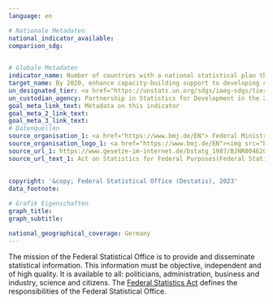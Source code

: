 ```yaml
---
language: en    

# Nationale Metadaten    
national_indicator_available:     
comparison_sdg:     
    

# Globale Metadaten    
indicator_name: Number of countries with a national statistical plan that is fully funded and under implementation, by source of funding    
target_name: By 2020, enhance capacity-building support to developing countries, including for least developed countries and small island developing States, to increase significantly the availability of high-quality, timely and reliable data disaggregated by income, gender, age, race, ethnicity, migratory status, disability, geographic location and other characteristics relevant in national contexts    
un_designated_tier: <a href="https://unstats.un.org/sdgs/iaeg-sdgs/tier-classification/" title="Click here for more information on the UN tier classification."  target="_blank">Tier I</a>    
un_custodian_agency: Partnership in Statistics for Development in the 21st Century (PARIS21)    
goal_meta_link_text: Metadata on this indicator    
goal_meta_2_link_text:     
goal_meta_3_link_text:         
# Datenquellen
source_organisation_1: <a href="https://www.bmj.de/EN"> Federal Ministry of Justice and the Federal Office of Justice </a>
source_organisation_logo_1: <a href="https://www.bmj.de/EN"><img src="https://g205sdgs.github.io/sdg-indicators/public/OrgImgEn/bmj.png" alt="Logo bmj" style="height:60px; width:148px"/></a>
source_url_1: https://www.gesetze-im-internet.de/bstatg_1987/BJNR004620987.html
source_url_text_1: Act on Statistics for Federal Purposes(Federal Statistics Act - BStatG) as amended (only available in German)
    
    
copyright: '&copy; Federal Statistical Office (Destatis), 2023'    
data_footnote:     

# Grafik Eigenschaften    
graph_title: 
graph_subtitle:     

national_geographical_coverage: Germany    
---
```



The mission of the Federal Statistical Office is to provide and disseminate statistical information. This information must be objective, independent and of high quality. It is available to all: politicians, administration, business and industry, science and citizens. The <a href="https://www.gesetze-im-internet.de/bstatg_1987/BJNR004620987.html">Federal Statistics Act</a> defines the responsibilities of the Federal Statistical Office.